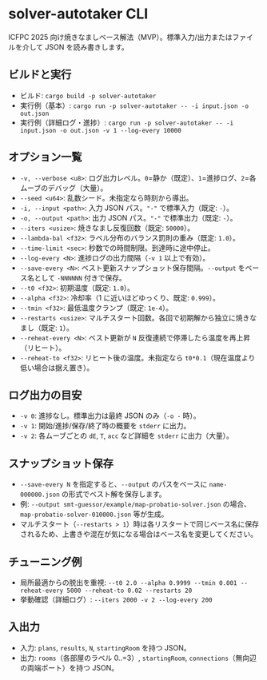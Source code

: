 # solver-autotaker CLI

ICFPC 2025 向け焼きなましベース解法（MVP）。標準入力/出力またはファイルを介して JSON を読み書きします。

## ビルドと実行
- ビルド: `cargo build -p solver-autotaker`
- 実行例（基本）: `cargo run -p solver-autotaker -- -i input.json -o out.json`
- 実行例（詳細ログ・進捗）: `cargo run -p solver-autotaker -- -i input.json -o out.json -v 1 --log-every 10000`

## オプション一覧
- `-v, --verbose <u8>`: ログ出力レベル。`0`=静か（既定）、`1`=進捗ログ、`2`=各ムーブのデバッグ（大量）。
- `--seed <u64>`: 乱数シード。未指定なら時刻から導出。
- `-i, --input <path>`: 入力 JSON パス。`"-"` で標準入力（既定: `-`）。
- `-o, --output <path>`: 出力 JSON パス。`"-"` で標準出力（既定: `-`）。
- `--iters <usize>`: 焼きなまし反復回数（既定: `50000`）。
- `--lambda-bal <f32>`: ラベル分布のバランス罰則の重み（既定: `1.0`）。
- `--time-limit <sec>`: 秒数での時間制限。到達時に途中停止。
- `--log-every <N>`: 進捗ログの出力間隔（`-v 1` 以上で有効）。
- `--save-every <N>`: ベスト更新スナップショット保存間隔。`--output` をベース名として `-NNNNNN` 付きで保存。
- `--t0 <f32>`: 初期温度（既定: `1.0`）。
- `--alpha <f32>`: 冷却率（1 に近いほどゆっくり、既定: `0.999`）。
- `--tmin <f32>`: 最低温度クランプ（既定: `1e-4`）。
- `--restarts <usize>`: マルチスタート回数。各回で初期解から独立に焼きなまし（既定: `1`）。
- `--reheat-every <N>`: ベスト更新が `N` 反復連続で停滞したら温度を再上昇（リヒート）。
- `--reheat-to <f32>`: リヒート後の温度。未指定なら `t0*0.1`（現在温度より低い場合は据え置き）。

## ログ出力の目安
- `-v 0`: 進捗なし。標準出力は最終 JSON のみ（`-o -` 時）。
- `-v 1`: 開始/進捗/保存/終了時の概要を `stderr` に出力。
- `-v 2`: 各ムーブごとの `dE`, `T`, `acc` など詳細を `stderr` に出力（大量）。

## スナップショット保存
- `--save-every N` を指定すると、`--output` のパスをベースに `name-000000.json` の形式でベスト解を保存します。
- 例: `--output smt-guessor/example/map-probatio-solver.json` の場合、`map-probatio-solver-010000.json` 等が生成。
- マルチスタート（`--restarts > 1`）時は各リスタートで同じベース名に保存されるため、上書きや混在が気になる場合はベース名を変更してください。

## チューニング例
- 局所最適からの脱出を重視: `--t0 2.0 --alpha 0.9999 --tmin 0.001 --reheat-every 5000 --reheat-to 0.02 --restarts 20`
- 挙動確認（詳細ログ）: `--iters 2000 -v 2 --log-every 200`

## 入出力
- 入力: `plans`, `results`, `N`, `startingRoom` を持つ JSON。
- 出力: `rooms`（各部屋のラベル 0..=3）, `startingRoom`, `connections`（無向辺の両端ポート）を持つ JSON。
